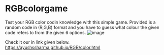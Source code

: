 # RGBcolorgame
 Test your RGB color codin knowledge with this simple game.
 Provided is a random code in (R,G,B) format and you have to guess what colour the given code refers to from the given 6 options.
![image](https://user-images.githubusercontent.com/90030837/135627296-8ad60ac8-d2d6-4ea7-93a4-f766cb944538.png)

 Check it our in link given below.
https://ayushssharma.github.io/RGB/color.html
